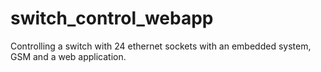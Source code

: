 # switch_control_webapp
Controlling a switch with 24 ethernet sockets with an embedded system, GSM and a web application.
